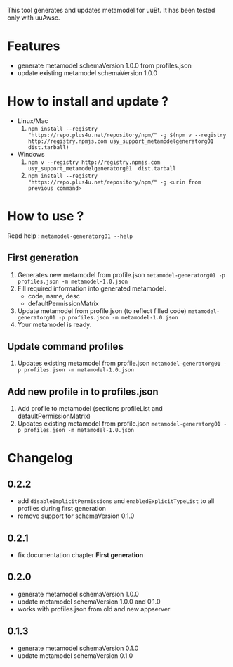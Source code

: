 This tool generates and updates metamodel for uuBt. It has been tested only with uuAwsc. 

# Features
- generate metamodel schemaVersion 1.0.0 from profiles.json
- update existing metamodel schemaVersion 1.0.0

# How to install and update ?

 - Linux/Mac
   1. `npm install --registry "https://repo.plus4u.net/repository/npm/" -g $(npm v --registry http://registry.npmjs.com usy_support_metamodelgeneratorg01  dist.tarball)`
 - Windows
   1. `npm v --registry http://registry.npmjs.com usy_support_metamodelgeneratorg01  dist.tarball`
   2. `npm install --registry "https://repo.plus4u.net/repository/npm/" -g <urin from previous command>`

# How to use ?

Read help : `metamodel-generatorg01 --help`

## First generation
1. Generates new metamodel from profile.json
   `metamodel-generatorg01 -p profiles.json -m metamodel-1.0.json`
2. Fill required information into generated metamodel.
   - code, name, desc   
   - defaultPermissionMatrix
3. Update metamodel from profile.json (to reflect filled code)
   `metamodel-generatorg01 -p profiles.json -m metamodel-1.0.json`   
4. Your metamodel is ready.

## Update command profiles
1. Updates existing metamodel from profile.json
   `metamodel-generatorg01 -p profiles.json -m metamodel-1.0.json`

## Add new profile in to profiles.json
1. Add profile to metamodel (sections profileList and defaultPermissionMatrix)
2. Updates existing metamodel from profile.json
   `metamodel-generatorg01 -p profiles.json -m metamodel-1.0.json`


# Changelog
## 0.2.2
- add `disableImplicitPermissions` and `enabledExplicitTypeList` to all profiles during first generation
- remove support for schemaVersion 0.1.0

## 0.2.1
- fix documentation chapter **First generation**

## 0.2.0
- generate metamodel schemaVersion 1.0.0
- update metamodel schemaVersion 1.0.0 and 0.1.0
- works with profiles.json from old and new appserver

## 0.1.3
- generate metamodel schemaVersion 0.1.0
- update metamodel schemaVersion 0.1.0

